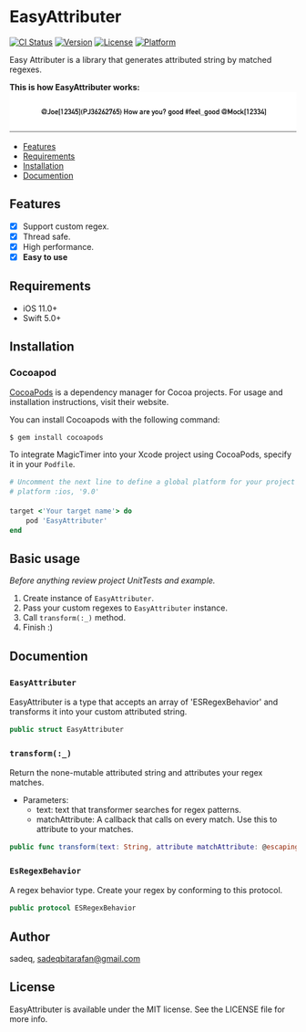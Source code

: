 # EasyAttributer

[![CI Status](https://img.shields.io/travis/Sadegh/EasyAttributer.svg?style=flat)](https://travis-ci.org/Sadegh/EasyAttributer)
[![Version](https://img.shields.io/cocoapods/v/EasyAttributer.svg?style=flat)](https://cocoapods.org/pods/EasyAttributer)
[![License](https://img.shields.io/cocoapods/l/EasyAttributer.svg?style=flat)](https://cocoapods.org/pods/EasyAttributer)
[![Platform](https://img.shields.io/cocoapods/p/EasyAttributer.svg?style=flat)](https://cocoapods.org/pods/EasyAttributer)

Easy Attributer is a library that generates attributed string by matched regexes.

**This is how EasyAttributer works:**
![](https://github.com/sadeghgoo/EasyAttributer/blob/master/EasyAttributer_Introduction.gif)
- [Features](#features)
- [Requirements](#requirements)
- [Installation](#installation)
- [Documention](#documention)

## Features
- [x] Support custom regex.
- [x] Thread safe.
- [x] High performance.
- [x] **Easy to use**

## Requirements
- iOS 11.0+
- Swift 5.0+

## Installation
### Cocoapod
[CocoaPods](https://cocoapods.org) is a dependency manager for Cocoa projects. For usage and installation instructions, visit their website.

You can install Cocoapods with the following command:
```
$ gem install cocoapods
```
To integrate MagicTimer into your Xcode project using CocoaPods, specify it in your `Podfile`.
```ruby
# Uncomment the next line to define a global platform for your project
# platform :ios, '9.0'

target <'Your target name'> do
    pod 'EasyAttributer'
end

```

## Basic usage
*Before anything review project UnitTests and example.*
1. Create instance of `EasyAttributer`.
2. Pass your custom regexes to `EasyAttributer` instance.
3. Call `transform(:_)` method.
4. Finish :)


## Documention 
### `EasyAttributer`
EasyAttributer is a type that accepts an array of 'ESRegexBehavior' and transforms it into your custom attributed string.
```swift
public struct EasyAttributer
```

### `transform(:_)`
Return the none-mutable attributed string and attributes your regex matches.
  - Parameters:
    - text: text that transformer searches for regex patterns.
    - matchAttribute: A callback that calls on every match. Use this to attribute to your matches.
```swift
public func transform(text: String, attribute matchAttribute: @escaping (ESTextResult) -> [NSAttributedString.Key : Any]) throws -> NSAttributedString?
```

### `EsRegexBehavior`
A regex behavior type. Create your regex by conforming to this protocol.
```swift
public protocol ESRegexBehavior
```

## Author

sadeq, sadeqbitarafan@gmail.com

## License

EasyAttributer is available under the MIT license. See the LICENSE file for more info.
